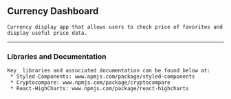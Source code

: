 ## Currency Dashboard
```
Currency display app that allows users to check price of favorites and display useful price data.
```
***

###  Libraries and Documentation
```
Key  libraries and associated documentation can be found below at:
 * Styled-Components: www.npmjs.com/package/styled-components
 * Cryptocompare: www.npmjs.com/package/cryptocompare
 * React-HighCharts: www.npmjs.com/package/react-highcharts
```
